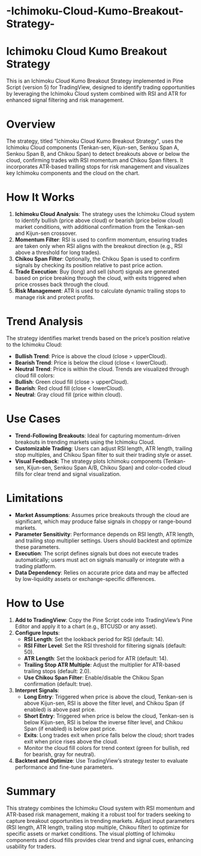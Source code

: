 # -Ichimoku-Cloud-Kumo-Breakout-Strategy-
# Ichimoku Cloud Kumo Breakout Strategy
This is an Ichimoku Cloud Kumo Breakout Strategy implemented in Pine Script (version 5) for TradingView, designed to identify trading opportunities by leveraging the Ichimoku Cloud system combined with RSI and ATR for enhanced signal filtering and risk management.

# Overview
The strategy, titled "Ichimoku Cloud Kumo Breakout Strategy", uses the Ichimoku Cloud components (Tenkan-sen, Kijun-sen, Senkou Span A, Senkou Span B, and Chikou Span) to detect breakouts above or below the cloud, confirming trades with RSI momentum and Chikou Span filters. It incorporates ATR-based trailing stops for risk management and visualizes key Ichimoku components and the cloud on the chart.

# How It Works
1. **Ichimoku Cloud Analysis**: The strategy uses the Ichimoku Cloud system to identify bullish (price above cloud) or bearish (price below cloud) market conditions, with additional confirmation from the Tenkan-sen and Kijun-sen crossover.
2. **Momentum Filter**: RSI is used to confirm momentum, ensuring trades are taken only when RSI aligns with the breakout direction (e.g., RSI above a threshold for long trades).
3. **Chikou Span Filter**: Optionally, the Chikou Span is used to confirm signals by checking its position relative to past price action.
4. **Trade Execution**: Buy (long) and sell (short) signals are generated based on price breaking through the cloud, with exits triggered when price crosses back through the cloud.
5. **Risk Management**: ATR is used to calculate dynamic trailing stops to manage risk and protect profits.

# Trend Analysis
The strategy identifies market trends based on the price’s position relative to the Ichimoku Cloud:
- **Bullish Trend**: Price is above the cloud (close > upperCloud).
- **Bearish Trend**: Price is below the cloud (close < lowerCloud).
- **Neutral Trend**: Price is within the cloud.
Trends are visualized through cloud fill colors:
- **Bullish**: Green cloud fill (close > upperCloud).
- **Bearish**: Red cloud fill (close < lowerCloud).
- **Neutral**: Gray cloud fill (price within cloud).

# Use Cases
- **Trend-Following Breakouts**: Ideal for capturing momentum-driven breakouts in trending markets using the Ichimoku Cloud.
- **Customizable Trading**: Users can adjust RSI length, ATR length, trailing stop multiples, and Chikou Span filter to suit their trading style or asset.
- **Visual Feedback**: The strategy plots Ichimoku components (Tenkan-sen, Kijun-sen, Senkou Span A/B, Chikou Span) and color-coded cloud fills for clear trend and signal visualization.

# Limitations
- **Market Assumptions**: Assumes price breakouts through the cloud are significant, which may produce false signals in choppy or range-bound markets.
- **Parameter Sensitivity**: Performance depends on RSI length, ATR length, and trailing stop multiplier settings. Users should backtest and optimize these parameters.
- **Execution**: The script defines signals but does not execute trades automatically; users must act on signals manually or integrate with a trading platform.
- **Data Dependency**: Relies on accurate price data and may be affected by low-liquidity assets or exchange-specific differences.

# How to Use
1. **Add to TradingView**: Copy the Pine Script code into TradingView’s Pine Editor and apply it to a chart (e.g., BTCUSD or any asset).
2. **Configure Inputs**:
   - **RSI Length**: Set the lookback period for RSI (default: 14).
   - **RSI Filter Level**: Set the RSI threshold for filtering signals (default: 50).
   - **ATR Length**: Set the lookback period for ATR (default: 14).
   - **Trailing Stop ATR Multiple**: Adjust the multiplier for ATR-based trailing stops (default: 2.0).
   - **Use Chikou Span Filter**: Enable/disable the Chikou Span confirmation (default: true).
3. **Interpret Signals**:
   - **Long Entry**: Triggered when price is above the cloud, Tenkan-sen is above Kijun-sen, RSI is above the filter level, and Chikou Span (if enabled) is above past price.
   - **Short Entry**: Triggered when price is below the cloud, Tenkan-sen is below Kijun-sen, RSI is below the inverse filter level, and Chikou Span (if enabled) is below past price.
   - **Exits**: Long trades exit when price falls below the cloud; short trades exit when price rises above the cloud.
   - Monitor the cloud fill colors for trend context (green for bullish, red for bearish, gray for neutral).
4. **Backtest and Optimize**: Use TradingView’s strategy tester to evaluate performance and fine-tune parameters.

# Summary
This strategy combines the Ichimoku Cloud system with RSI momentum and ATR-based risk management, making it a robust tool for traders seeking to capture breakout opportunities in trending markets. Adjust input parameters (RSI length, ATR length, trailing stop multiple, Chikou filter) to optimize for specific assets or market conditions. The visual plotting of Ichimoku components and cloud fills provides clear trend and signal cues, enhancing usability for traders.
